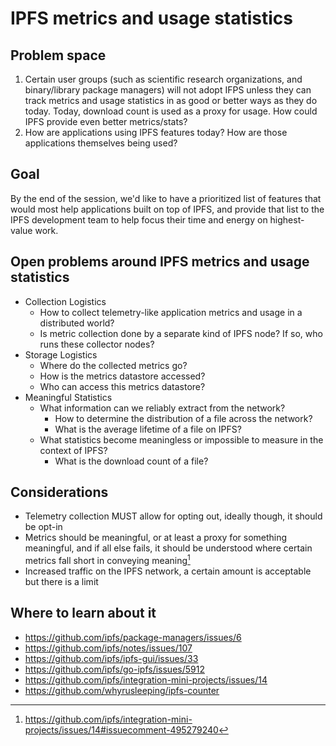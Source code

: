 # IPFS metrics and usage statistics

## Problem space
1. Certain user groups (such as scientific research organizations, and binary/library package managers) will not adopt IFPS unless they can track metrics and usage statistics in as good or better ways as they do today. Today, download count is used as a proxy for usage. How could IPFS provide even better metrics/stats?
1. How are applications using IPFS features today? How are those applications themselves being used?

## Goal
By the end of the session, we'd like to have a prioritized list of features that would most help applications built on top of IPFS, and provide that list to the IPFS development team to help focus their time and energy on highest-value work.

## Open problems around IPFS metrics and usage statistics
- Collection Logistics
  - How to collect telemetry-like application metrics and usage in a distributed world?
  - Is metric collection done by a separate kind of IPFS node? If so, who runs these collector nodes?
- Storage Logistics
  - Where do the collected metrics go?
  - How is the metrics datastore accessed? 
  - Who can access this metrics datastore? 
- Meaningful Statistics 
  - What information can we reliably extract from the network?
    - How to determine the distribution of a file across the network?
    - What is the average lifetime of a file on IPFS?
  - What statistics become meaningless or impossible to measure in the context of IPFS?
    - What is the download count of a file?

## Considerations
- Telemetry collection MUST allow for opting out, ideally though, it should be opt-in
- Metrics should be meaningful, or at least a proxy for something meaningful, and if all else fails, it should be understood where certain metrics fall short in conveying meaning[^1]
- Increased traffic on the IPFS network, a certain amount is acceptable but there is a limit

## Where to learn about it
- https://github.com/ipfs/package-managers/issues/6
- https://github.com/ipfs/notes/issues/107
- https://github.com/ipfs/ipfs-gui/issues/33
- https://github.com/ipfs/go-ipfs/issues/5912
- https://github.com/ipfs/integration-mini-projects/issues/14
- https://github.com/whyrusleeping/ipfs-counter

[^1]: https://github.com/ipfs/integration-mini-projects/issues/14#issuecomment-495279240
